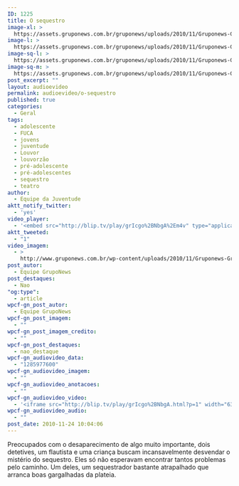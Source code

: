 ```yaml
---
ID: 1225
title: O sequestro
image-xl: >
  https://assets.gruponews.com.br/gruponews/uploads/2010/11/Gruponews-GruponewsTeatro_Fuca692363-350.jpg
image-l: >
  https://assets.gruponews.com.br/gruponews/uploads/2010/11/Gruponews-GruponewsTeatro_Fuca692363-350.jpg
image-sq-l: >
  https://assets.gruponews.com.br/gruponews/uploads/2010/11/Gruponews-GruponewsTeatro_Fuca692363-350.jpg
image-sq-m: >
  https://assets.gruponews.com.br/gruponews/uploads/2010/11/Gruponews-GruponewsTeatro_Fuca692363-350.jpg
post_excerpt: ""
layout: audioevideo
permalink: audioevideo/o-sequestro
published: true
categories:
  - Geral
tags:
  - adolescente
  - FUCA
  - jovens
  - juventude
  - Louvor
  - louvorzão
  - pré-adolescente
  - pré-adolescentes
  - sequestro
  - teatro
author:
  - Equipe da Juventude
aktt_notify_twitter:
  - 'yes'
video_player:
  - '<embed src="http://blip.tv/play/grIcgo%2BNbgA%2Em4v" type="application/x-shockwave-flash" width="630" height="384" allowscriptaccess="always" allowfullscreen="true"></embed>'
aktt_tweeted:
  - "1"
video_imagem:
  - >
    http://www.gruponews.com.br/wp-content/uploads/2010/11/Gruponews-GruponewsTeatro_Fuca692363-350.jpg
post_autor:
  - Equipe GrupoNews
post_destaques:
  - Nao
"og:type":
  - article
wpcf-gn_post_autor:
  - Equipe GrupoNews
wpcf-gn_post_imagem:
  - ""
wpcf-gn_post_imagem_credito:
  - ""
wpcf-gn_post_destaques:
  - nao_destaque
wpcf-gn_audiovideo_data:
  - "1285977600"
wpcf-gn_audiovideo_imagem:
  - ""
wpcf-gn_audiovideo_anotacoes:
  - ""
wpcf-gn_audiovideo_video:
  - '<iframe src="http://blip.tv/play/grIcgo%2BNbgA.html?p=1" width="630" height="384" frameborder="0" allowfullscreen></iframe><embed type="application/x-shockwave-flash" src="http://a.blip.tv/api.swf#grIcgo+NbgA" style="display:none"></embed>'
wpcf-gn_audiovideo_audio:
  - ""
post_date: 2010-11-24 10:04:06
---
```

Preocupados com o desaparecimento de algo muito importante, dois detetives, um flautista e uma criança buscam incansavelmente desvendar o mistério do sequestro. Eles só não esperavam encontrar tantos problemas pelo caminho. Um deles, um sequestrador bastante atrapalhado que arranca boas gargalhadas da plateia.